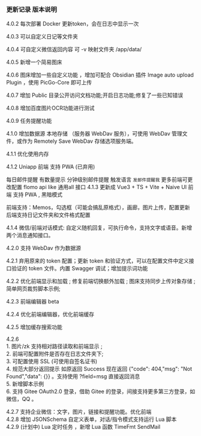 ### 更新记录 版本说明

4.0.2 每次部署 Docker 更新token，会在日志中显示一次

4.0.3 可以自定义日记等文件夹

4.0.4 可自定义微信返回内容 可 -v 映射文件夹 /app/data/

4.0.5 新增一个简易图床

4.0.6 图床增加一些自定义功能 ，增加可配合 Obsidian 插件 Image auto upload Plugin ，使用 PicGo-Core 即可上传

4.0.7 增加 Public 目录公开访问文档功能;开启日志功能;修复了一些已知错误

4.0.8 增加百度图片OCR功能进行测试

4.0.9 任务提醒功能

4.1.0 增加数据源 本地存储 （服务器 WebDav 服务），可使用 WebDav 管理文件，或作为 Remotely Save WebDav 存储选项服务端。

4.1.1 优化使用内存

4.1.2 Uniapp 前端 支持 PWA (已弃用)

 每日邮件提醒 有数量提示
 分钟级别邮件提醒 触发语言 `发邮件提醒我`
 更多前端可更改配置
 flomo api like
 通用all 接口
4.1.3 更新成 Vue3 + TS + Vite + Naive UI 前端 支持 PWA , 黑暗模式

 前端支持：Memos，勾选框（可能会搞乱原格式），画廊，图片上传，配置更新
 后端支持日记文件夹和文件格式配置

4.1.4 微信/前端对话模式: 自定义随机回复，可执行命令，支持文字或语音。新增两个消息通知接口。

4.2.0 支持 WebDav 作为数据源

4.2.1 弃用原来的 token 配置；更新 token 和验证方式，可以在配置文件中定义接口验证的 token 文件。内置 Swagger 调试；增加提示词功能

4.2.2 优化前端显示和加载 ; 修复前端切换额外加载 ; 图床支持同步上传对象存储 ; 简单网页裁剪脚本示例; 

4.2.3 前端编辑器 beta

4.2.4 优化前端编辑器，优化前端缓存

4.2.5 增加缓存搜索功能

4.2.6   
    1. 图片/zk 支持相对路径读取和前端显示 ;   
    2. 前端可配置附件是否存在日志文件夹下;  
    3. 可配置使用 SSL (可使用自签名证书)  
    4. 规范大部分返回提示 如原返回 Success  现在返回 {"code": 404,"msg": "Not Found","data": {}} 。支持使用 ?field=msg 直接返回消息  
    5. 新增脚本示例  
    6. 支持 Gitee OAuth2.0 登录，借助 Gitee 的登录，间接支持更多第三方登录，如微信，QQ 。

4.2.7 支持企业微信：文字，图片，链接和提醒功能。优化前端  
4.2.8 增加 JSONSchema 自定义表单，对话/指令模式支持运行 Lua 脚本  
4.2.9 (计划中) Lua 定时任务 ，新增 Lua 函数 TimeFmt SendMail